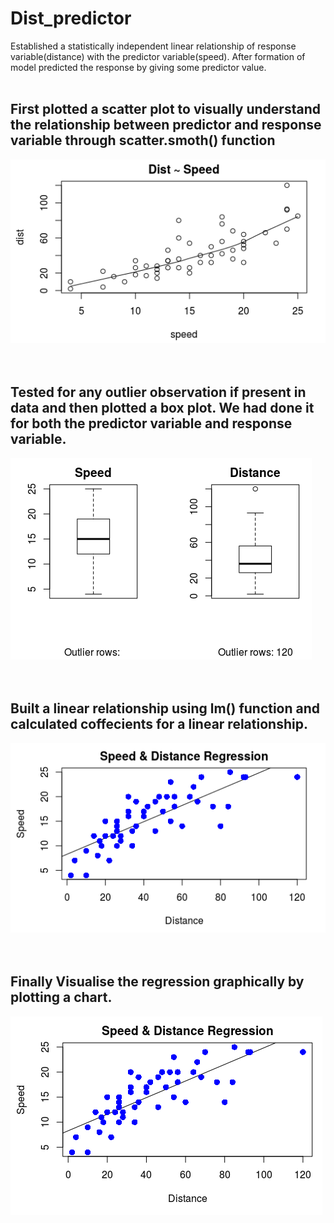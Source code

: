 # Dist_predictor
 Established a statistically independent linear relationship of response variable(distance) with the predictor variable(speed). After formation of model predicted the response by giving some predictor value.</br></br>
 
## First plotted a scatter plot to visually understand the relationship between predictor and response variable through scatter.smoth() function</br>
![](/Result/nima1.PNG)</br></br></br>
 
## Tested for any outlier observation if present in data and then plotted a box plot. We had done it for both the predictor variable and response variable.</br>
![](/Result/nima2.PNG)</br></br></br>
## Built a linear relationship using lm() function and calculated coffecients for a linear relationship.</br>
![](/Result/nima3.PNG)</br></br></br>
## Finally Visualise the regression graphically by plotting a chart.</br>
![](/Result/plot.PNG)</br></br></br>
